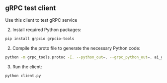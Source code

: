 ## gRPC test client

Use this client to test gRPC service

2. Install required Python packages:
```bash
pip install grpcio grpcio-tools
```

2. Compile the proto file to generate the necessary Python code:
```bash
python -m grpc_tools.protoc -I. --python_out=. --grpc_python_out=. ai_gateway.proto
```

3. Run the client:
```
python client.py
```